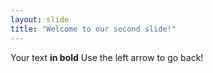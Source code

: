 ```yaml
---
layout: slide
title: "Welcome to our second slide!"
---
```

Your text **in bold**
Use the left arrow to go back!
